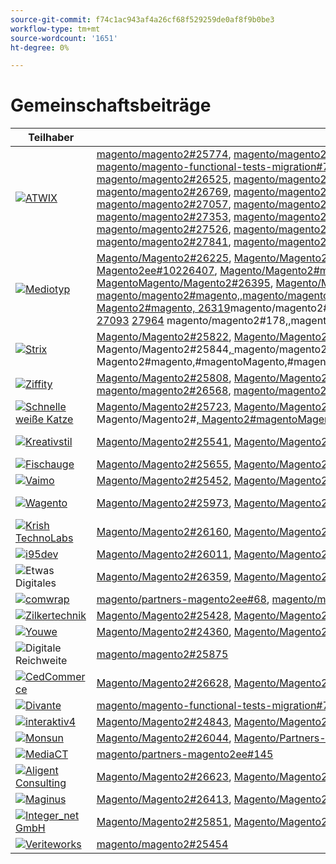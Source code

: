 ```yaml
---
source-git-commit: f74c1ac943af4a26cf68f529259de0af8f9b0be3
workflow-type: tm+mt
source-wordcount: '1651'
ht-degree: 0%

---
```

# Gemeinschaftsbeiträge

| Teilhaber | Pull-Anforderungen | Verwandte GitHub-Probleme |
| ------- | ------- | ------- |
| <a target="_blank" href="https://partners.magento.com/portal/directory/?query=Atwix"><img alt="ATWIX" src="https://avatars3.githubusercontent.com/t/2617739?s=400&v=4"></a> | [magento/magento2#25774](https://github.com/magento/magento2/pull/25774), [magento/magento2#25913](https://github.com/magento/magento2/pull/25913), [magento/magento2#25765](https://github.com/magento/magento2/pull/25765), [magento/magento2#25918](https://github.com/magento/magento2/pull/25918), [magento/magento-functional-tests-migration#744](https://github.com/magento/magento-functional-tests-migration/pull/744), [magento/magento-functional-tests-migration#746](https://github.com/magento/magento-functional-tests-migration/pull/746), [magento/magento-functional-tests-migration#711](https://github.com/magento/magento-functional-tests-migration/pull/711), [magento/magento2#26069](https://github.com/magento/magento2/pull/26069), [magento/magento2#26063](https://github.com/magento/magento2/pull/26063), [magento/magento2#25697](https://github.com/magento/magento2/pull/25697), [magento/magento2#26154](https://github.com/magento/magento2/pull/26154), [magento/magento2#26150](https://github.com/magento/magento2/pull/26150), [magento/magento2#26148](https://github.com/magento/magento2/pull/26148), [magento/magento2#26096](https://github.com/magento/magento2/pull/26096), [magento/magento2#26028](https://github.com/magento/magento2/pull/26028), [magento/magento2#25864](https://github.com/magento/magento2/pull/25864), [magento/magento2#26029](https://github.com/magento/magento2/pull/26029), [magento/magento2#26251](https://github.com/magento/magento2/pull/26251), [magento/magento2#25985](https://github.com/magento/magento2/pull/25985), [magento/magento-functional-tests-migration#760](https://github.com/magento/magento-functional-tests-migration/pull/760), [magento/magento-functional-tests-migration#757](https://github.com/magento/magento-functional-tests-migration/pull/757), [magento/magento-functional-tests-migration#701](https://github.com/magento/magento-functional-tests-migration/pull/701), [magento/magento2#26312](https://github.com/magento/magento2/pull/26312), [magento/magento2#26311](https://github.com/magento/magento2/pull/26311), [magento/magento2#26305](https://github.com/magento/magento2/pull/26305), [magento/magento2#26402](https://github.com/magento/magento2/pull/26402), [magento/magento2#26313](https://github.com/magento/magento2/pull/26313), [magento/magento2#26464](https://github.com/magento/magento2/pull/26464), [magento/magento2#26452](https://github.com/magento/magento2/pull/26452), [magento/partners-magento2ee#129](https://github.com/magento/partners-magento2ee/pull/129), [magento/partners-magento2ee#128](https://github.com/magento/partners-magento2ee/pull/128), [magento/magento2#26558](https://github.com/magento/magento2/pull/26558), [magento/magento2#26490](https://github.com/magento/magento2/pull/26490), [magento/magento2#26478](https://github.com/magento/magento2/pull/26478), [magento/magento2#26455](https://github.com/magento/magento2/pull/26455), [magento/magento2#26435](https://github.com/magento/magento2/pull/26435), [magento/magento2#26000](https://github.com/magento/magento2/pull/26000), [magento/magento2#26525](https://github.com/magento/magento2/pull/26525), [magento/magento2#26487](https://github.com/magento/magento2/pull/26487), [magento/magento2#26439](https://github.com/magento/magento2/pull/26439), [magento/magento2#26429](https://github.com/magento/magento2/pull/26429), [magento/magento2#26241](https://github.com/magento/magento2/pull/26241), [magento/magento2#26579](https://github.com/magento/magento2/pull/26579), [magento/magento2#26574](https://github.com/magento/magento2/pull/26574), [magento/magento2#26569](https://github.com/magento/magento2/pull/26569), [magento/magento2#26496](https://github.com/magento/magento2/pull/26496), [magento/magento2#26476](https://github.com/magento/magento2/pull/26476), [magento/magento2#26430](https://github.com/magento/magento2/pull/26430), [magento/magento2#26399](https://github.com/magento/magento2/pull/26399), [magento/magento2#26420](https://github.com/magento/magento2/pull/26420), [magento/magento2#26770](https://github.com/magento/magento2/pull/26770), [magento/magento2#26715](https://github.com/magento/magento2/pull/26715), [magento/magento2#26246](https://github.com/magento/magento2/pull/26246), [magento/magento2#26816](https://github.com/magento/magento2/pull/26816), [magento/magento2#26846](https://github.com/magento/magento2/pull/26846), [magento/magento2#26844](https://github.com/magento/magento2/pull/26844), [magento/magento2#26839](https://github.com/magento/magento2/pull/26839), [magento/magento2#26835](https://github.com/magento/magento2/pull/26835), [magento/magento2#26769](https://github.com/magento/magento2/pull/26769), [magento/magento2#26712](https://github.com/magento/magento2/pull/26712), [magento/magento2#26317](https://github.com/magento/magento2/pull/26317), [magento/magento2#26904](https://github.com/magento/magento2/pull/26904), [magento/magento2#26899](https://github.com/magento/magento2/pull/26899), [magento/magento2#26894](https://github.com/magento/magento2/pull/26894), [magento/magento2#26878](https://github.com/magento/magento2/pull/26878), [magento/magento2#26710](https://github.com/magento/magento2/pull/26710), [magento/magento2#26617](https://github.com/magento/magento2/pull/26617), [magento/partners-magento2ee#134](https://github.com/magento/partners-magento2ee/pull/134), [magento/magento2#26833](https://github.com/magento/magento2/pull/26833), [magento/magento2#26755](https://github.com/magento/magento2/pull/26755), [magento/magento2#26090](https://github.com/magento/magento2/pull/26090), [magento/magento2#25895](https://github.com/magento/magento2/pull/25895), [magento/magento2#27021](https://github.com/magento/magento2/pull/27021), [magento/magento2#26947](https://github.com/magento/magento2/pull/26947), [magento/magento2#26944](https://github.com/magento/magento2/pull/26944), [magento/magento2#26912](https://github.com/magento/magento2/pull/26912), [magento/magento2#26842](https://github.com/magento/magento2/pull/26842), [magento/magento2#27010](https://github.com/magento/magento2/pull/27010), [magento/magento2#27114](https://github.com/magento/magento2/pull/27114), [magento/magento2#27057](https://github.com/magento/magento2/pull/27057), [magento/magento2#27149](https://github.com/magento/magento2/pull/27149), [magento/magento2#27131](https://github.com/magento/magento2/pull/27131), [magento/magento2#27029](https://github.com/magento/magento2/pull/27029), [magento/partners-magento2ee#141](https://github.com/magento/partners-magento2ee/pull/141), [magento/partners-magento2ee#140](https://github.com/magento/partners-magento2ee/pull/140), [magento/partners-magento2ee#139](https://github.com/magento/partners-magento2ee/pull/139), [magento/magento2#26563](https://github.com/magento/magento2/pull/26563), [magento/partners-magento2ee#154](https://github.com/magento/partners-magento2ee/pull/154), [magento/magento2#25722](https://github.com/magento/magento2/pull/25722), [magento/magento2#27261](https://github.com/magento/magento2/pull/27261), [magento/magento2#27170](https://github.com/magento/magento2/pull/27170), [magento/magento2#27266](https://github.com/magento/magento2/pull/27266), [magento/magento2#27165](https://github.com/magento/magento2/pull/27165), [magento/magento2#26560](https://github.com/magento/magento2/pull/26560), [magento/magento2#27191](https://github.com/magento/magento2/pull/27191), [magento/magento2#26015](https://github.com/magento/magento2/pull/26015), [magento/magento2#27304](https://github.com/magento/magento2/pull/27304), [magento/magento2#27263](https://github.com/magento/magento2/pull/27263), [magento/magento2#27390](https://github.com/magento/magento2/pull/27390), [magento/magento2#27353](https://github.com/magento/magento2/pull/27353), [magento/magento2#27334](https://github.com/magento/magento2/pull/27334), [magento/magento2#27307](https://github.com/magento/magento2/pull/27307), [magento/magento2#22011](https://github.com/magento/magento2/pull/22011), [magento/magento2#27412](https://github.com/magento/magento2/pull/27412), [magento/magento2#27383](https://github.com/magento/magento2/pull/27383), [magento/magento2#27371](https://github.com/magento/magento2/pull/27371), [magento/magento2#27493](https://github.com/magento/magento2/pull/27493), [magento/magento2#27492](https://github.com/magento/magento2/pull/27492), [magento/magento2#26100](https://github.com/magento/magento2/pull/26100), [magento/magento2#27399](https://github.com/magento/magento2/pull/27399), [magento/partners-magento2ee#162](https://github.com/magento/partners-magento2ee/pull/162), [magento/magento-functional-tests-migration#724](https://github.com/magento/magento-functional-tests-migration/pull/724), [magento/magento-functional-tests-migration#723](https://github.com/magento/magento-functional-tests-migration/pull/723), [magento/magento-functional-tests-migration#710](https://github.com/magento/magento-functional-tests-migration/pull/710), [magento/magento-functional-tests-migration#707](https://github.com/magento/magento-functional-tests-migration/pull/707), [magento/magento-functional-tests-migration#706](https://github.com/magento/magento-functional-tests-migration/pull/706), [magento/magento2#27526](https://github.com/magento/magento2/pull/27526), [magento/magento2#27497](https://github.com/magento/magento2/pull/27497), [magento/magento2#27495](https://github.com/magento/magento2/pull/27495), [magento/magento2#27563](https://github.com/magento/magento2/pull/27563), [magento/magento2#27343](https://github.com/magento/magento2/pull/27343), [magento/magento2#27671](https://github.com/magento/magento2/pull/27671), [magento/magento-functional-tests-migration#765](https://github.com/magento/magento-functional-tests-migration/pull/765), [magento/magento-functional-tests-migration#764](https://github.com/magento/magento-functional-tests-migration/pull/764), [magento/magento-functional-tests-migration#762](https://github.com/magento/magento-functional-tests-migration/pull/762), [magento/magento-functional-tests-migration#761](https://github.com/magento/magento-functional-tests-migration/pull/761), [magento/magento-functional-tests-migration#759](https://github.com/magento/magento-functional-tests-migration/pull/759), [magento/magento-functional-tests-migration#751](https://github.com/magento/magento-functional-tests-migration/pull/751), [magento/magento2#27676](https://github.com/magento/magento2/pull/27676), [magento/magento2#27689](https://github.com/magento/magento2/pull/27689), [magento/magento2#27677](https://github.com/magento/magento2/pull/27677), [magento/magento2#27843](https://github.com/magento/magento2/pull/27843), [magento/magento2#27841](https://github.com/magento/magento2/pull/27841), [magento/magento2#27692](https://github.com/magento/magento2/pull/27692), [magento/magento2#27846](https://github.com/magento/magento2/pull/27846) | [Magento/Magento2#25739](https://github.com/magento/magento2/issues/25739), [Magento/Magento2#25917](https://github.com/magento/magento2/issues/25917), [Magento/Magento2#20379](https://github.com/magento/magento2/issues/20379), [Magento/Magento2#761](https://github.com/magento/magento2/issues/761), [Magento/Magento2#23899](https://github.com/magento/magento2/issues/23899), [Magento/Magento2#25968](https://github.com/magento/magento2/issues/25968), [Magento/Magento2#25162](https://github.com/magento/magento2/issues/25162), [Magento/Magento2#26240](https://github.com/magento/magento2/issues/18012), 18012[Magento/Magento2#](https://github.com/magento/magento2/issues/26240), [Magento/Magento2#17847](https://github.com/magento/magento2/issues/17847), [Magento2#26332](https://github.com/magento/magento2/issues/26332), Magento/Magento2#8691[, ](https://github.com/magento/magento2/issues/8691)Magento/Magento2#magento,#magento/magento2#partner,Magento/Magento2ee100,,,magento20000,,magentoMagentoMagentoMagentoMagentoMagentoMagentoMagentoMagentoMagentoMagentoMagentoMagentoMagentoMagentoMagento2MagentoMagento Magento/Magento2#[, 26245](https://github.com/magento/magento2/issues/26245)magento/magento2#[, magento/magento2#magento,magento/magento2#magento,magento/magento2#max,,magento/magento2#max, 26314](https://github.com/magento/magento2/issues/26314)/magento2#[, ](https://github.com/magento/partners-magento2ee/issues/100)magento/magento2#[, magento/magento2#magento,#magento,#magento/magento2#magento,,magento/magento2#max,,,,,,,magento/magento2#max2,,,,,,,magento/magento22,,,,magento/magento2#25910](https://github.com/magento/magento2/issues/25910) [ 13269](https://github.com/magento/magento2/issues/13269) [ 25738](https://github.com/magento/magento2/issues/25738) [ 27027](https://github.com/magento/magento2/issues/27027) [ 26758](https://github.com/magento/magento2/issues/26758) [ 26847](https://github.com/magento/magento2/issues/26847) [ 25669](https://github.com/magento/magento2/issues/25669) [ 20472](https://github.com/magento/magento2/issues/20472) [ 20906](https://github.com/magento/magento2/issues/20906) [ 21910](https://github.com/magento/magento2/issues/21910) [ 26825](https://github.com/magento/magento2/issues/26825) [ 26473](https://github.com/magento/magento2/issues/26473) [ 26856](https://github.com/magento/magento2/issues/26856) [ 26858](https://github.com/magento/magento2/issues/26858) [ 26827](https://github.com/magento/magento2/issues/26827) [ 14080](https://github.com/magento/magento2/issues/14080) [ 26708](https://github.com/magento/magento2/issues/26708) [ 26224](https://github.com/magento/magento2/issues/26224) [ 22010](https://github.com/magento/magento2/issues/22010) [ 13689](https://github.com/magento/magento2/issues/13689) [ 27370](https://github.com/magento/magento2/issues/27370) [ 26652](https://github.com/magento/magento2/issues/26652) [ 24990](https://github.com/magento/magento2/issues/24990) [ ](https://github.com/magento/magento2/issues/1002) [ 27496](https://github.com/magento/magento2/issues/27496) [ 13851](https://github.com/magento/magento2/issues/13851), |
| <a target="_blank" href="https://partners.magento.com/portal/directory/?query=Mediotype"><img alt="Mediotyp" src="https://avatars0.githubusercontent.com/t/2916141?s=400&v=4"></a> | [Magento/Magento2#26225](https://github.com/magento/magento2/pull/26225), [Magento/Magento2#26274](https://github.com/magento/magento2/pull/26274), [Magento/Magento2#26273](https://github.com/magento/magento2/pull/26273), [Magento/Magento2#26259](https://github.com/magento/magento2/pull/26259), [Magento/Magento2#26207](https://github.com/magento/magento2/pull/26207), [Magento/Partners-Magento2EE#120](https://github.com/magento/partners-magento2ee/pull/120), [Magento/Partners-Magento2EE#108](https://github.com/magento/partners-magento2ee/pull/108), [Magento/Partners-Magento2EE#107](https://github.com/magento/partners-magento2ee/pull/107), [magento/partners-magento2ee#106](https://github.com/magento/partners-magento2ee/pull/106), [magento/partners-magento2ee#105](https://github.com/magento/partners-magento2ee/pull/105),magento/partners-magento2ee#1049,,,magento/magento2,,, [magento/partners-magento2ee#119](https://github.com/magento/partners-magento2ee/pull/104), partnersmagento2ee#1112,,,magento/partners-magento2ee#1219,,,,magento/partners-magento2ee#1219,,,,,,magento[magento2ee#1249, Magento/Partners-Magento2ee#10226407](https://github.com/magento/magento2/pull/26407), [Magento/Magento2#magento,Magento/Magento2#magento,,,,MagentoMagento/Magento2#magento66,,magentoMagentoMagentoMagentoMagentoMagentoMagentoMagentoMagentoMagentoMagentoMagentoMagentoMagentoMagentoMagentoMagentoMagentoMagento222Magento2Magento2MagentoMagento2MagentoMagentoMagentoMagentoMagentoMagentoMagentoMagento2MagentoMagentoMagentoMagentoMagento2MagentoMagentoMagentoMagentoMagentoMagentoMagentoMagentoMagentoMagentoMagentoMagento-Magento-Magento-Magento-MagentoMagento/Magento2#26395](https://github.com/magento/magento2/pull/26395), [Magento/Magento2#26323](https://github.com/magento/magento2/pull/26323), Magento/Magento2#Magento,#magentoMagento/Magento2#magento,magento/magento2#[,,,magento-magento/magento2#maxMagentoMagentoMagentoMagentoMagentoMagentoMagentoMagentoMagentoMagentoMagentoMagentoMagento2, Magento/Magento2#26321](https://github.com/magento/magento2/pull/26321), Magento/Magento2#magento, [magento/magento2#magento,,magento/magento2ee,,,magento/magento2magentoMagentoMagentoMagentoMagentoMagentoMagentoMagentoMagentoMagentoMagentoMagentoMagentoMagentoMagentoMagentoMagentoMagentoMagentoMagentoMagentoMagento2MagentoMagentoMagentoMagentoMagentoMagentoMagentoMagentoMagentoMagentoMagentoMagentoMagentoMagentoMagentoMagentoMagentoMagentoMagentoMagentoMagentoMagentoMagentoMagentoMagentoMagento2MagentoMagentoMagentoMagentoMagentoMagentoMagentoMagentoMagentoMagentoMagentoMagento/Magento2#26320](https://github.com/magento/magento2/pull/26320), [Magento2#magento, 26319](https://github.com/magento/magento2/pull/26319)magento/magento2#max,,Magento/magento2#max,,,,Magento/magento2#max,,,,MagentoMagento/magento2#max,,…magentoMagentoMagentoMagentoMagentoMagentoMagentoMagentoMagentoMagentoMagentoMagento2#172, Magento/Magento2#[, ](https://github.com/magento/partners-magento2ee/pull/109)Magento/Magento2#magento, [](https://github.com/magento/partners-magento2ee/pull/119) [ ](https://github.com/magento/partners-magento2ee/pull/111) [ 26322](https://github.com/magento/magento2/pull/26322) [ ](https://github.com/magento/partners-magento2ee/pull/121) [ ](https://github.com/magento/partners-magento2ee/pull/117) [ 26391](https://github.com/magento/magento2/pull/26391) [ ](https://github.com/magento/partners-magento2ee/pull/124) [ ](https://github.com/magento/partners-magento2ee/pull/102) [ 26614](https://github.com/magento/magento2/pull/26614) [ 26480](https://github.com/magento/magento2/pull/26480) [ 26355](https://github.com/magento/magento2/pull/26355) [ 26611](https://github.com/magento/magento2/pull/26611) [ 26621](https://github.com/magento/magento2/pull/26621) [ ](https://github.com/magento/partners-magento2ee/pull/116) [ ](https://github.com/magento/partners-magento2ee/pull/115) [ 26608](https://github.com/magento/magento2/pull/26608) [ ](https://github.com/magento/partners-magento2ee/pull/135) [ 25858](https://github.com/magento/magento2/pull/25858) [ 26974](https://github.com/magento/magento2/pull/26974) [ 25828](https://github.com/magento/magento2/pull/25828) [ 27048](https://github.com/magento/magento2/pull/27048) [ 26779](https://github.com/magento/magento2/pull/26779) [ 26329](https://github.com/magento/magento2/pull/26329) [ 26778](https://github.com/magento/magento2/pull/26778) [ ](https://github.com/magento/partners-magento2ee/pull/132) [ 26990](https://github.com/magento/magento2/pull/26990) [ 27281](https://github.com/magento/magento2/pull/27281) [ 27277](https://github.com/magento/magento2/pull/27277) [ 27274](https://github.com/magento/magento2/pull/27274) [ 27249](https://github.com/magento/magento2/pull/27249) [ 27118](https://github.com/magento/magento2/pull/27118) [ ](https://github.com/magento/partners-magento2ee/pull/151) [ 27255](https://github.com/magento/magento2/pull/27255) [ 27273](https://github.com/magento/magento2/pull/27273) [ 27298](https://github.com/magento/magento2/pull/27298) [ 27292](https://github.com/magento/magento2/pull/27292) [ 27214](https://github.com/magento/magento2/pull/27214) [ ](https://github.com/magento/partners-magento2ee/pull/158) [ 27276](https://github.com/magento/magento2/pull/27276) [ 27000](https://github.com/magento/magento2/pull/27000) [ 27378](https://github.com/magento/magento2/pull/27378) [ 27381](https://github.com/magento/magento2/pull/27381) [ 27427](https://github.com/magento/magento2/pull/27427) [ 27425](https://github.com/magento/magento2/pull/27425) [ 27322](https://github.com/magento/magento2/pull/27322) [ 27321](https://github.com/magento/magento2/pull/27321) [ 27597](https://github.com/magento/magento2/pull/27597) [ ](https://github.com/magento/partners-magento2ee/pull/172) [ 26988](https://github.com/magento/magento2/pull/26988) [ 27552](https://github.com/magento/magento2/pull/27552) [ 27701](https://github.com/magento/magento2/pull/27701) [ ](https://github.com/magento/partners-magento2ee/pull/178) [ 27325](https://github.com/magento/magento2/pull/27325) [ 27606](https://github.com/magento/magento2/pull/27606) [ 27300](https://github.com/magento/magento2/pull/27300) [ 27323](https://github.com/magento/magento2/pull/27323) [ 27093](https://github.com/magento/magento2/pull/27093) [ 27964](https://github.com/magento/magento2/pull/27964) magento/magento2#178,,magentoMagentoMagentoMagentoMagentoMagentoMagentoMagentoMagentoMagentoMagentoMagentoMagentoMagentoMagentoMagentoMagentoMagentoMagentoMagentoMagentoMagentoMagentoMagentoMagentoMagento2#MagentoMagentoMagentoMagento2, | [Magento/Magento2#26206](https://github.com/magento/magento2/issues/26206), [Magento/Magento2#26331](https://github.com/magento/magento2/issues/26331), [Magento/Magento2#26396](https://github.com/magento/magento2/issues/26396), [Magento/Magento2#26612](https://github.com/magento/magento2/issues/26612), [Magento/Magento2#26479](https://github.com/magento/magento2/issues/26479), [Magento/Magento2#26610](https://github.com/magento/magento2/issues/26610), [Magento/Partners-Magento2EE#26607](https://github.com/magento/partners-magento2ee/issues/26607), [Magento/Magento2#25856](https://github.com/magento/magento2/issues/25856)Magento/Magento2#26973[, ](https://github.com/magento/magento2/issues/26973)Magento/Magento2#27044[, ](https://github.com/magento/magento2/issues/27044)Magento2, MAGENTO/PARTNERS-MAGENTO2EE#[, 26989](https://github.com/magento/magento2/issues/26989)MAGENTO/MAGENTO2#[,MAGENTO/PARTNERS-MAGENTO2EE#171,,,MAGENTO/MAGENTO2#27117](https://github.com/magento/partners-magento2ee/issues/27117) [ 27320](https://github.com/magento/magento2/issues/27320) [ ](https://github.com/magento/partners-magento2ee/issues/171) [ 26986](https://github.com/magento/magento2/issues/26986) [ 27607](https://github.com/magento/magento2/issues/27607) [ 27299](https://github.com/magento/magento2/issues/27299) [ 27089](https://github.com/magento/magento2/issues/27089),,,MAGENTO/MAGENTO2#MAGENTO,,,,,MAGENENTO2#MAGENTO2 |
| <a target="_blank" href="https://partners.magento.com/portal/directory/?query=Strix"><img alt="Strix" src="https://avatars1.githubusercontent.com/t/2617740?s=400&v=4"></a> | [Magento/Magento2#25822](https://github.com/magento/magento2/pull/25822), [Magento/Magento2#25812](https://github.com/magento/magento2/pull/25812), [Magento/Magento2#25803](https://github.com/magento/magento2/pull/25803), [Magento/Magento2#25792](https://github.com/magento/magento2/pull/25792), [Magento/Magento2#25791](https://github.com/magento/magento2/pull/25791), [Magento/Magento2#25954](https://github.com/magento/magento2/pull/25954), [Magento/Magento2#26009](https://github.com/magento/magento2/pull/26009),Magento/Magento2#25854[,Magento/Magento2#25846](https://github.com/magento/magento2/pull/25854),Magento/Magento2#25845[,Magento/Magento2#](https://github.com/magento/magento2/pull/25846), Magento/Magento2#[, Magento/Magento2#](https://github.com/magento/magento2/pull/25845), Magento/Magento2#magento,#magentoMagento,#magentoMagentoMagentoMagento2,,#magentoMagentoMagentoMagentoMagentoMagentoMagentoMagentoMagentoMagentoMagentoMagentoMagentoMagentoMagentoMagentoMagentoMagentoMagentoMagento2, Magento/Magento2#25844[, ](https://github.com/magento/magento2/pull/25844)magento/magento2#25842[, magento/magento2#magento,magento/magento2#magento,magento/magento2#max,,magento/magento2#max, Magento/Magento2#](https://github.com/magento/magento2/pull/25842), Magento/Magento2#[ 25841](https://github.com/magento/magento2/pull/25841) [ 25836](https://github.com/magento/magento2/pull/25836) [ 25831](https://github.com/magento/magento2/pull/25831) [ 25830](https://github.com/magento/magento2/pull/25830) [ 25829](https://github.com/magento/magento2/pull/25829) [ 25825](https://github.com/magento/magento2/pull/25825) [ 25823](https://github.com/magento/magento2/pull/25823) [ 25821](https://github.com/magento/magento2/pull/25821) [ 25820](https://github.com/magento/magento2/pull/25820) [ 25819](https://github.com/magento/magento2/pull/25819) [ 25818](https://github.com/magento/magento2/pull/25818) [ 25817](https://github.com/magento/magento2/pull/25817) [ 25816](https://github.com/magento/magento2/pull/25816) [ 25815](https://github.com/magento/magento2/pull/25815) [ 25813](https://github.com/magento/magento2/pull/25813) [ 25811](https://github.com/magento/magento2/pull/25811) [ 25807](https://github.com/magento/magento2/pull/25807) [ 25804](https://github.com/magento/magento2/pull/25804) [ 25802](https://github.com/magento/magento2/pull/25802) [ 25800](https://github.com/magento/magento2/pull/25800) [ 25799](https://github.com/magento/magento2/pull/25799) [ 25797](https://github.com/magento/magento2/pull/25797) [ 25794](https://github.com/magento/magento2/pull/25794) [ 25793](https://github.com/magento/magento2/pull/25793) [ 25788](https://github.com/magento/magento2/pull/25788) [ 25787](https://github.com/magento/magento2/pull/25787) [ 25784](https://github.com/magento/magento2/pull/25784) [ 25783](https://github.com/magento/magento2/pull/25783) [ 26128](https://github.com/magento/magento2/pull/26128) [ 26131](https://github.com/magento/magento2/pull/26131) [ 26129](https://github.com/magento/magento2/pull/26129) [ 26126](https://github.com/magento/magento2/pull/26126) [ 26125](https://github.com/magento/magento2/pull/26125) [ 25957](https://github.com/magento/magento2/pull/25957), Magento2#magento,#magentoMagento,#magentoMagentoMagentoMagento2,,#magentoMagentoMagento2,.magentoMagentoMagentoMagentoMagentoMagentoMagentoMagentoMagentoMagentoMagentoMagentoMagentoMagentoMagentoMagentoMagentoMagento2Magento2Magento2MagentoMagentoMagentoMagentoMagentoMagentoMagentoMagentoMagentoMagentoMagentoMagentoMagentoMagentoMagentoMagentoMagentoMagentoMagentoMagentoMagentoMagentoMagentoMagentoMagentoMagentoMagentoMagentoMagentoMagentoMagentoMagentoMagentoMagentoMag | [magento/magento2#22047](https://github.com/magento/magento2/issues/22047) |
| <a target="_blank" href="https://partners.magento.com/portal/directory/?query=Ziffity"><img alt="Ziffity" src="https://avatars1.githubusercontent.com/t/3432500?s=400&v=4"></a> | [Magento/Magento2#25808](https://github.com/magento/magento2/pull/25808), [Magento/Magento2#26057](https://github.com/magento/magento2/pull/26057), [Magento/Magento2#26050](https://github.com/magento/magento2/pull/26050), [Magento/Magento2#25920](https://github.com/magento/magento2/pull/25920), [Magento/Magento2#26068](https://github.com/magento/magento2/pull/26068), [Magento/Magento2#26136](https://github.com/magento/magento2/pull/26136), [Magento/Magento2#26215](https://github.com/magento/magento2/pull/26215),Magento/Magento2#26540[,Magento/Magento2#26537](https://github.com/magento/magento2/pull/26540),Magento/Magento2#26549[,Magento/Magento2#](https://github.com/magento/magento2/pull/26537), Magento/Magento2#[, Magento/Magento2#](https://github.com/magento/magento2/pull/26549), Magento/Magento2#magento,#magentoMagento,#magentoMagentoMagentoMagento2,,#magentoMagentoMagentoMagentoMagentoMagentoMagentoMagentoMagentoMagentoMagentoMagentoMagentoMagentoMagentoMagentoMagentoMagentoMagentoMagento2, [magento/magento2#26568](https://github.com/magento/magento2/pull/26568), [magento/magento2#26782](https://github.com/magento/magento2/pull/26782) [ 26764](https://github.com/magento/magento2/pull/26764) [ 26820](https://github.com/magento/magento2/pull/26820) [ 26771](https://github.com/magento/magento2/pull/26771) [ 26768](https://github.com/magento/magento2/pull/26768) [ 26761](https://github.com/magento/magento2/pull/26761) [ 26584](https://github.com/magento/magento2/pull/26584) [ 26932](https://github.com/magento/magento2/pull/26932) [ 26862](https://github.com/magento/magento2/pull/26862) [ 26979](https://github.com/magento/magento2/pull/26979) [ 26928](https://github.com/magento/magento2/pull/26928) [ 27014](https://github.com/magento/magento2/pull/27014) [ 27740](https://github.com/magento/magento2/pull/27740) [ 26886](https://github.com/magento/magento2/pull/26886) | [Magento/Magento2#26208](https://github.com/magento/magento2/issues/26208), [Magento/Magento2#26760](https://github.com/magento/magento2/issues/26760), [Magento/Magento2#26583](https://github.com/magento/magento2/issues/26583), [Magento/Magento2#26917](https://github.com/magento/magento2/issues/26917), [Magento/Magento2#26838](https://github.com/magento/magento2/issues/26838), [Magento/Magento2#26800](https://github.com/magento/magento2/issues/26800), [Magento/Magento2#26992](https://github.com/magento/magento2/issues/26992) |
| <a target="_blank" href="https://solutionpartners.adobe.com/s/directory/detail/fast+white+cat"><img alt="Schnelle weiße Katze" src="https://avatars0.githubusercontent.com/t/3579504?s=400&v=4"></a> | [Magento/Magento2#25723](https://github.com/magento/magento2/pull/25723), [Magento/Magento2#26130](https://github.com/magento/magento2/pull/26130), [Magento/Magento2#24815](https://github.com/magento/magento2/pull/24815), [Magento/Magento2#26268](https://github.com/magento/magento2/pull/26268), [Magento/Magento2#26263](https://github.com/magento/magento2/pull/26263), [Magento/Magento2#26354](https://github.com/magento/magento2/pull/26354), [Magento/Magento2#26269](https://github.com/magento/magento2/pull/26269),Magento/Magento2#26360[,Magento/Magento2#26684](https://github.com/magento/magento2/pull/26360),Magento/Magento2#26398[,Magento/Magento2#](https://github.com/magento/magento2/pull/26684), Magento/Magento2#[, Magento/Magento2#](https://github.com/magento/magento2/pull/26398), Magento/Magento2#magento,#magentoMagento,#magentoMagentoMagentoMagento2,,#magentoMagentoMagentoMagentoMagentoMagentoMagentoMagentoMagentoMagentoMagentoMagentoMagentoMagentoMagentoMagentoMagentoMagentoMagentoMagento2, Magento/Magento2#[, Magento2#magentoMagentoMagentoMagentoMagento2#magentoMagento,#magentoMagentoMagentoMagento2,,#magentoMagentoMagentoMagentoMagentoMagentoMagentoMagentoMagentoMagentoMagentoMagentoMagentoMagentoMagentoMagentoMagentoMagentoMagento2#22296](https://github.com/magento/magento2/pull/22296) [ 26982](https://github.com/magento/magento2/pull/26982) [ 27054](https://github.com/magento/magento2/pull/27054) [ 26765](https://github.com/magento/magento2/pull/26765) [ 27084](https://github.com/magento/magento2/pull/27084) [ 27083](https://github.com/magento/magento2/pull/27083) [ 27082](https://github.com/magento/magento2/pull/27082) [ 27080](https://github.com/magento/magento2/pull/27080) [ 26964](https://github.com/magento/magento2/pull/26964) [ 26902](https://github.com/magento/magento2/pull/26902) [ 27145](https://github.com/magento/magento2/pull/27145) [ 27215](https://github.com/magento/magento2/pull/27215) [ 26923](https://github.com/magento/magento2/pull/26923) [ 27319](https://github.com/magento/magento2/pull/27319) [ 27393](https://github.com/magento/magento2/pull/27393) [ 27385](https://github.com/magento/magento2/pull/27385) [ 27384](https://github.com/magento/magento2/pull/27384) [ ](https://github.com/magento/partners-magento2ee/pull/150) [ 26075](https://github.com/magento/magento2/pull/26075) [ 27462](https://github.com/magento/magento2/pull/27462) [ 26397](https://github.com/magento/magento2/pull/26397) [ 27463](https://github.com/magento/magento2/pull/27463) [ 27491](https://github.com/magento/magento2/pull/27491) | [Magento/Magento2#24713](https://github.com/magento/magento2/issues/24713), [Magento/Magento2#25390](https://github.com/magento/magento2/issues/25390), [Magento/Magento2#21684](https://github.com/magento/magento2/issues/21684), [Magento/Magento2#14001](https://github.com/magento/magento2/issues/14001), [Magento/Magento2#14913](https://github.com/magento/magento2/issues/14913), [Magento/Magento2#7065](https://github.com/magento/magento2/issues/7065), [Magento/Magento2#14958](https://github.com/magento/magento2/issues/14958), [Magento/Magento2#17933](https://github.com/magento/magento2/issues/17933), [Magento/Magento2#20309](https://github.com/magento/magento2/issues/20309), [Magento/Magento2#186](https://github.com/magento/magento2/issues/186), [ Magento/Magento2#6310](https://github.com/magento/magento2/issues/6310) |
| <a target="_blank" href="https://partners.magento.com/portal/directory/?query=creativestyle"><img alt="Kreativstil" src="https://avatars1.githubusercontent.com/t/3230856?s=400&v=4"></a> | [Magento/Magento2#25541](https://github.com/magento/magento2/pull/25541), [Magento/Magento2#25587](https://github.com/magento/magento2/pull/25587), [Magento/Magento2#26037](https://github.com/magento/magento2/pull/26037), [Magento/Magento2#26034](https://github.com/magento/magento2/pull/26034), [Magento/Magento2#26033](https://github.com/magento/magento2/pull/26033), [Magento/Magento2#26424](https://github.com/magento/magento2/pull/26424), [Magento/Magento2#25385](https://github.com/magento/magento2/pull/25385),Magento/Magento2#25764[,Magento/Magento2#25641](https://github.com/magento/magento2/pull/25764),Magento/Magento2#27360[,Magento/Magento2#](https://github.com/magento/magento2/pull/25641), [magento/magento2#](https://github.com/magento/magento2/pull/27360), [magento/magento2#26036](https://github.com/magento/magento2/pull/26036) [ 27603](https://github.com/magento/magento2/pull/27603) [ 27589](https://github.com/magento/magento2/pull/27589) | [Magento/Magento2#22416](https://github.com/magento/magento2/issues/22416), [Magento/Magento2#25586](https://github.com/magento/magento2/issues/25586), [Magento/Magento2#18687](https://github.com/magento/magento2/issues/18687), [Magento/Magento2#25974](https://github.com/magento/magento2/issues/25974), [Magento/Magento2#26364](https://github.com/magento/magento2/issues/26364), [Magento/Magento2#10518](https://github.com/magento/magento2/issues/10518), [Magento/Magento2#21717](https://github.com/magento/magento2/issues/21717), [Magento/Magento2#17125](https://github.com/magento/magento2/issues/17125), [Magento/Magento2#25032](https://github.com/magento/magento2/issues/25032), [Magento/Magento2#27506](https://github.com/magento/magento2/issues/27506) |
| <a target="_blank" href="https://partners.magento.com/portal/directory/?query=Fisheye"><img alt="Fischauge" src="https://avatars1.githubusercontent.com/t/3171724?s=400&v=4"></a> | [Magento/Magento2#25655](https://github.com/magento/magento2/pull/25655), [Magento/Magento2#25624](https://github.com/magento/magento2/pull/25624), [Magento/Magento2#23313](https://github.com/magento/magento2/pull/23313), [Magento/Partners-Magento2EE#50](https://github.com/magento/partners-magento2ee/pull/50), [Magento/Magento2#25860](https://github.com/magento/magento2/pull/25860), [Magento/Magento2#25297](https://github.com/magento/magento2/pull/25297) | [magento/magento2#25654](https://github.com/magento/magento2/issues/25654), [magento/partners-magento2ee#22909](https://github.com/magento/partners-magento2ee/issues/22909) |
| <a target="_blank" href="https://partners.magento.com/portal/directory/?query=Vaimo"><img alt="Vaimo" src="https://avatars0.githubusercontent.com/t/2617778?s=400&v=4"></a> | [Magento/Magento2#25452](https://github.com/magento/magento2/pull/25452), [Magento/Magento2#26213](https://github.com/magento/magento2/pull/26213), [Magento/Magento2#27015](https://github.com/magento/magento2/pull/27015), [Magento/Magento2#27448](https://github.com/magento/magento2/pull/27448), [Magento/Magento2#27578](https://github.com/magento/magento2/pull/27578) | [Magento/Magento2#20966](https://github.com/magento/magento2/issues/20966), [Magento/Magento2#26683](https://github.com/magento/magento2/issues/26683) |
| <a target="_blank" href="https://partners.magento.com/portal/directory/?query=Wagento"><img alt="Wagento" src="https://avatars0.githubusercontent.com/t/2617781?s=400&v=4"></a> | [Magento/Magento2#25973](https://github.com/magento/magento2/pull/25973), [Magento/Magento2#26234](https://github.com/magento/magento2/pull/26234), [Magento/Magento2#26290](https://github.com/magento/magento2/pull/26290), [Magento/Magento2#26238](https://github.com/magento/magento2/pull/26238), [Magento/Magento2#26365](https://github.com/magento/magento2/pull/26365), [Magento/Magento2#25966](https://github.com/magento/magento2/pull/25966), [Magento/Magento2#26546](https://github.com/magento/magento2/pull/26546),Magento/Magento2#26339[,Magento/Magento2#26342](https://github.com/magento/magento2/pull/26339),Magento/Magento2#26659[ ](https://github.com/magento/magento2/pull/26342) 26418[ ](https://github.com/magento/magento2/pull/26659) 26649[,Magento/Magento2#](https://github.com/magento/magento2/pull/26418), [magento/magento2#](https://github.com/magento/magento2/pull/26649) | [Magento/Magento2#25972](https://github.com/magento/magento2/issues/25972), [Magento/Magento2#26227](https://github.com/magento/magento2/issues/26227), [Magento/Magento2#26289](https://github.com/magento/magento2/issues/26289), [Magento/Magento2#26235](https://github.com/magento/magento2/issues/26235), [Magento/Magento2#26364](https://github.com/magento/magento2/issues/26364), [Magento/Magento2#25962](https://github.com/magento/magento2/issues/25962), [Magento/Magento2#26543](https://github.com/magento/magento2/issues/26543),Magento/Magento2#[,Magento/Magento2#26054](https://github.com/magento/magento2/issues/26338) [,Magento/Magento2#26416](https://github.com/magento/magento2/issues/26054) [ 26648](https://github.com/magento/magento2/issues/26416),Magento/Magento2#[ 26338](https://github.com/magento/magento2/issues/26648) |
| <a target="_blank" href="https://solutionpartners.adobe.com/s/directory/detail/krish+technolabs"><img alt="Krish TechnoLabs" src="https://avatars0.githubusercontent.com/t/2849637?s=400&v=4"></a> | [Magento/Magento2#26160](https://github.com/magento/magento2/pull/26160), [Magento/Magento2#26170](https://github.com/magento/magento2/pull/26170), [Magento/Partners-Magento2EE#118](https://github.com/magento/partners-magento2ee/pull/118), [Magento/Magento2#26162](https://github.com/magento/magento2/pull/26162), [Magento/Partners-Magento2EE#143](https://github.com/magento/partners-magento2ee/pull/143), [Magento/Magento2#27336](https://github.com/magento/magento2/pull/27336) | [Magento/Magento2#26155](https://github.com/magento/magento2/issues/26155), [Magento/Magento2#24972](https://github.com/magento/magento2/issues/24972), [Magento/Magento2#25195](https://github.com/magento/magento2/issues/25195), [Magento/Magento2#27335](https://github.com/magento/magento2/issues/27335) |
| <a target="_blank" href="https://partners.magento.com/portal/directory/?query=i95Dev"><img alt="i95dev" src="https://avatars2.githubusercontent.com/t/3297897?s=400&v=4"></a> | [Magento/Magento2#26011](https://github.com/magento/magento2/pull/26011), [Magento/Magento2#25759](https://github.com/magento/magento2/pull/25759), [Magento/Magento2#26173](https://github.com/magento/magento2/pull/26173), [Magento/Magento2#26182](https://github.com/magento/magento2/pull/26182), [Magento/Magento2#26066](https://github.com/magento/magento2/pull/26066), [Magento/Magento2#26237](https://github.com/magento/magento2/pull/26237), [Magento/Magento2#26183](https://github.com/magento/magento2/pull/26183), [Magento/Magento2#26169](https://github.com/magento/magento2/pull/26169) | [Magento/Magento2#25930](https://github.com/magento/magento2/issues/25930), [Magento/Magento2#25433](https://github.com/magento/magento2/issues/25433), [Magento/Magento2#26164](https://github.com/magento/magento2/issues/26164), [Magento/Magento2#26176](https://github.com/magento/magento2/issues/26176), [Magento/Magento2#26064](https://github.com/magento/magento2/issues/26064), [Magento/Magento2#25936](https://github.com/magento/magento2/issues/25936), [Magento/Magento2#26181](https://github.com/magento/magento2/issues/26181), [Magento/Magento2#26168](https://github.com/magento/magento2/issues/26168) |
| <img alt="Etwas Digitales" src="https://avatars0.githubusercontent.com/t/2617773?s=400&v=4"></a> | [Magento/Magento2#26359](https://github.com/magento/magento2/pull/26359), [Magento/Magento2#26185](https://github.com/magento/magento2/pull/26185), [Magento/Partners-Magento2EE#60](https://github.com/magento/partners-magento2ee/pull/60) |  |
| <a target="_blank" href="https://partners.magento.com/portal/directory/?query=Comwrap"><img alt="comwrap" src="https://avatars3.githubusercontent.com/t/2637428?s=400&v=4"></a> | [magento/partners-magento2ee#68](https://github.com/magento/partners-magento2ee/pull/68), [magento/magento2#27257](https://github.com/magento/magento2/pull/27257) |  |
| <a target="_blank" href="https://solutionpartners.adobe.com/s/directory/detail/ey"><img alt="Zilkertechnik" src="https://avatars1.githubusercontent.com/t/3415735?s=400&v=4"></a> | [Magento/Magento2#25428](https://github.com/magento/magento2/pull/25428), [Magento/Magento2#26714](https://github.com/magento/magento2/pull/26714), [Magento/Magento2#25991](https://github.com/magento/magento2/pull/25991), [Magento/Magento2#27138](https://github.com/magento/magento2/pull/27138) | [Magento/Magento2#14885](https://github.com/magento/magento2/issues/14885), [Magento/Magento2#847](https://github.com/magento/magento2/issues/847), [Magento/Magento2#973](https://github.com/magento/magento2/issues/973) |
| <a target="_blank" href="https://partners.magento.com/portal/directory/?query=Youwe"><img alt="Youwe" src="https://avatars0.githubusercontent.com/t/3263231?s=400&v=4"></a> | [Magento/Magento2#24360](https://github.com/magento/magento2/pull/24360), [Magento/Magento2#25194](https://github.com/magento/magento2/pull/25194), [Magento/Magento2#26748](https://github.com/magento/magento2/pull/26748) | [Magento/Magento2#24357](https://github.com/magento/magento2/issues/24357), [Magento/Magento2#25188](https://github.com/magento/magento2/issues/25188), [Magento/Magento2#26745](https://github.com/magento/magento2/issues/26745) |
| <img alt="Digitale Reichweite" src="https://avatars3.githubusercontent.com/t/2617753?s=400&v=4"></a> | [magento/magento2#25875](https://github.com/magento/magento2/pull/25875) | [Magento/Magento2#9466](https://github.com/magento/magento2/issues/9466) |
| <a target="_blank" href="https://partners.magento.com/portal/directory/?query=Cedcommerce"><img alt="CedCommerce" src="https://avatars2.githubusercontent.com/t/3028824?s=400&v=4"></a> | [Magento/Magento2#26628](https://github.com/magento/magento2/pull/26628), [Magento/Magento2#26348](https://github.com/magento/magento2/pull/26348), [Magento/Magento2#27886](https://github.com/magento/magento2/pull/27886) | [Magento/Magento2#26345](https://github.com/magento/magento2/issues/26345), [Magento/Magento2#27874](https://github.com/magento/magento2/issues/27874) |
| <a target="_blank" href="https://partners.magento.com/portal/directory/?query=Divante"><img alt="Divante" src="https://avatars1.githubusercontent.com/t/2657133?s=400&v=4"></a> | [magento/magento-functional-tests-migration#718](https://github.com/magento/magento-functional-tests-migration/pull/718), [magento/magento-functional-tests-migration#720](https://github.com/magento/magento-functional-tests-migration/pull/720), [magento/magento-functional-tests-migration#719](https://github.com/magento/magento-functional-tests-migration/pull/719), [magento/magento-functional-tests-migration#717](https://github.com/magento/magento-functional-tests-migration/pull/717) |  |
| <a target="_blank" href="https://partners.magento.com/portal/directory/?query=Interactiv4"><img alt="interaktiv4" src="https://avatars0.githubusercontent.com/t/2545919?s=400&v=4"></a> | [Magento/Magento2#24843](https://github.com/magento/magento2/pull/24843), [Magento/Magento2#25311](https://github.com/magento/magento2/pull/25311) | [Magento/Magento2#24842](https://github.com/magento/magento2/issues/24842), [Magento/Magento2#13252](https://github.com/magento/magento2/issues/13252) |
| <a target="_blank" href="https://partners.magento.com/portal/directory/?query=Monsoon"><img alt="Monsun" src="https://avatars0.githubusercontent.com/t/3456584?s=400&v=4"></a> | [Magento/Magento2#26044](https://github.com/magento/magento2/pull/26044), [Magento/Partners-Magento2EE#136](https://github.com/magento/partners-magento2ee/pull/136), [Magento/Magento2#26869](https://github.com/magento/magento2/pull/26869), [Magento/Magento2#26868](https://github.com/magento/magento2/pull/26868), [Magento/Magento2#26821](https://github.com/magento/magento2/pull/26821), [Magento/Magento2#26697](https://github.com/magento/magento2/pull/26697) |  |
| <a target="_blank" href="https://partners.magento.com/portal/directory/?query=MediaCT"><img alt="MediaCT" src="https://avatars3.githubusercontent.com/t/2617762?s=400&v=4"></a> | [magento/partners-magento2ee#145](https://github.com/magento/partners-magento2ee/pull/145) |  |
| <a target="_blank" href="https://solutionpartners.adobe.com/s/directory/detail/aligent+consulting"><img alt="Aligent Consulting" src="https://avatars3.githubusercontent.com/t/2686050?s=400&v=4"></a> | [Magento/Magento2#26623](https://github.com/magento/magento2/pull/26623), [Magento/Magento2#26781](https://github.com/magento/magento2/pull/26781) | [magento/magento2#26622](https://github.com/magento/magento2/issues/26622) |
| <a target="_blank" href="https://partners.magento.com/portal/directory/?query=Maginus"><img alt="Maginus" src="https://avatars1.githubusercontent.com/t/3605279?s=400&v=4"></a> | [Magento/Magento2#26413](https://github.com/magento/magento2/pull/26413), [Magento/Magento2#27196](https://github.com/magento/magento2/pull/27196) |  |
| <a target="_blank" href="https://solutionpartners.adobe.com/s/directory/detail/integer_net+gmbh"><img alt="Integer_net GmbH" src="https://avatars0.githubusercontent.com/t/3161792?s=400&v=4"></a> | [Magento/Magento2#25851](https://github.com/magento/magento2/pull/25851), [Magento/Magento2#24485](https://github.com/magento/magento2/pull/24485) |  |
| <a target="_blank" href="https://partners.magento.com/portal/directory/?query=Veriteworks"><img alt="Veriteworks" src="https://avatars0.githubusercontent.com/t/2783921?s=400&v=4"></a> | [magento/magento2#25454](https://github.com/magento/magento2/pull/25454) | [magento/magento2#24637](https://github.com/magento/magento2/issues/24637) |

